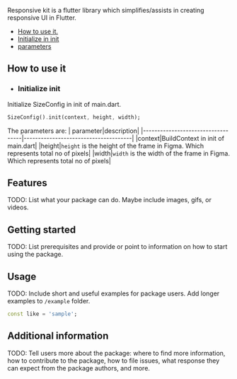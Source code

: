 <!-- 
This README describes the package. If you publish this package to pub.dev,
this README's contents appear on the landing page for your package.

For information about how to write a good package README, see the guide for
[writing package pages](https://dart.dev/guides/libraries/writing-package-pages). 

For general information about developing packages, see the Dart guide for
[creating packages](https://dart.dev/guides/libraries/create-library-packages)
and the Flutter guide for
[developing packages and plugins](https://flutter.dev/developing-packages). 
-->
<!-- 
TODO: Put a short description of the package here that helps potential users
know whether this package might be useful for them. -->


Responsive kit is a flutter library which simplifies/assists in creating responsive UI in Flutter.


- [How to use it.](#how-to-use-it)
 - [Initialize in init]()
 - [parameters]()

## How to use it

- ### Initialize init
Initialize SizeConfig in init of main.dart.

```dart
SizeConfig().init(context, height, width);
```

The parameters are: 
| parameter|description|
|-----------------------------------|--------------------------------------|
|context|BuildContext in init of main.dart|
|height|`height` is the height of the frame in Figma. Which represents total no of pixels|
|width|`width` is the width of the frame in Figma. Which represents total no of pixels|



## Features

TODO: List what your package can do. Maybe include images, gifs, or videos.

## Getting started

TODO: List prerequisites and provide or point to information on how to
start using the package.

## Usage

TODO: Include short and useful examples for package users. Add longer examples
to `/example` folder. 

```dart
const like = 'sample';
```

## Additional information

TODO: Tell users more about the package: where to find more information, how to 
contribute to the package, how to file issues, what response they can expect 
from the package authors, and more.
